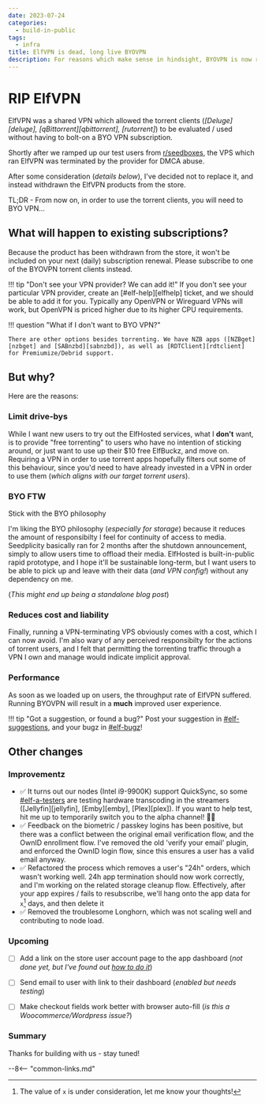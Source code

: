 ```yaml
---
date: 2023-07-24
categories:
  - build-in-public
tags:
  - infra
title: ElfVPN is dead, long live BYOVPN
description: For reasons which make sense in hindsight, BYOVPN is now required for all torrent clients
---
```


# RIP ElfVPN

ElfVPN was a shared VPN which allowed the torrent clients (*[Deluge][deluge], [qBittorrent][qbittorrent], [rutorrent]*) to be evaluated / used without having to bolt-on a BYO VPN subscription.

Shortly after we ramped up our test users from [r/seedboxes](/blog/2023/07/21/bring-in-the-seedboxers/), the VPS which ran ElfVPN was terminated by the provider for DMCA abuse.

After some consideration (*details below*), I've decided not to replace it, and instead withdrawn the ElfVPN products from the store.

TL;DR - From now on, in order to use the torrent clients, you will need to BYO VPN...

<!-- more -->

## What will happen to existing subscriptions?

Because the product has been withdrawn from the store, it won't be included on your next (daily) subscription renewal. Please subscribe to one of the BYOVPN torrent clients instead.

!!! tip "Don't see your VPN provider? We can add it!"
    If you don't see your particular VPN provider, create an [#elf-help][elfhelp] ticket, and we should be able to add it for you. Typically any OpenVPN or Wireguard VPNs will work, but OpenVPN is priced higher due to its higher CPU requirements.

!!! question "What if I don't want to BYO VPN?"

    There are other options besides torrenting. We have NZB apps ([NZBget][nzbget] and [SABnzbd][sabnzbd]), as well as [RDTClient][rdtclient] for Premiumize/Debrid support.

## But why?

Here are the reasons:

### Limit drive-bys

While I want new users to try out the ElfHosted services, what I **don't** want, is to provide "free torrenting" to users who have no intention of sticking around, or just want to use up their $10 free ElfBuckz, and move on. Requiring a VPN in order to use torrent apps hopefully filters out some of this behaviour, since you'd need to have already invested in a VPN in order to use them (*which aligns with our target torrent users*).

### BYO FTW

Stick with the BYO philosophy

I'm liking the BYO philosophy (*especially for storage*) because it reduces the amount of responsibilty I feel for continuity of access to media. Seedplicity basically ran for 2 months after the shutdown announcement, simply to allow users time to offload their media. ElfHosted is built-in-public rapid prototype, and I hope it'll be sustainable long-term, but I want users to be able to pick up and leave with their data (*and VPN config!*) without any dependency on me.

(*This might end up being a standalone blog post*)

### Reduces cost and liability

Finally, running a VPN-terminating VPS obviously comes with a cost, which I can now avoid. I'm also wary of any perceived responsibilty for the actions of torrent users, and I felt that permitting the torrenting traffic through a VPN I own and manage would indicate implicit approval.

### Performance

As soon as we loaded up on users, the throughput rate of ElfVPN suffered. Running BYOVPN will result in a **much** improved user experience.

!!! tip "Got a suggestion, or found a bug?"
    Post your suggestion in [#elf-suggestions](https://discord.com/channels/396055506072109067/1128624284881915914), and your bugz in [#elf-bugz](https://discord.com/channels/396055506072109067/1128625389472841728)!

## Other changes

### Improvementz

* :white_check_mark: It turns out our nodes (Intel i9-9900K) support QuickSync, so some [#elf-a-testers](https://discord.com/channels/396055506072109067/1127350269794066585) are testing hardware transcoding in the streamers ([Jellyfin][jellyfin], [Emby][emby], [Plex][plex]). If you want to help test, hit me up to temporarily switch you to the alpha channel! :scientist:
* :white_check_mark: Feedback on the biometric / passkey logins has been positive, but there was a conflict between the original email verification flow, and the OwnID enrollment flow. I've removed the old 'verify your email' plugin, and enforced the OwnID login flow, since this ensures a user has a valid email anyway.
* :white_check_mark: Refactored the process which removes a user's "24h" orders, which wasn't working well. 24h app termination should now work correctly, and I'm working on the related storage cleanup flow. Effectively, after your app expires / fails to resubscribe, we'll hang onto the app data for `x`[^1] days, and then delete it
* :white_check_mark: Removed the troublesome Longhorn, which was not scaling well and contributing to node load.

### Upcoming

* [ ] Add a link on the store user account page to the app dashboard (*not done yet, but I've found out [how to do it](https://github.com/woocommerce/woocommerce/wiki/Customising-account-page-tabs)*)
* [ ] Send email to user with link to their dashboard (*enabled but needs testing*)
* [ ] Make checkout fields work better with browser auto-fill (*is this a Woocommerce/Wordpress issue?*)


### Summary

Thanks for building with us - stay tuned!

--8<-- "common-links.md"

[^1]: The value of `x` is under consideration, let me know your thoughts!


